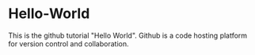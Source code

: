 # Hello-World
This is the github tutorial "Hello World".  Github is a code hosting platform for version control and collaboration.
